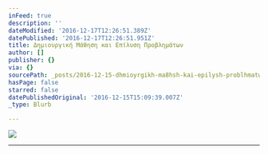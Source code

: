 ```yaml
---
inFeed: true
description: ''
dateModified: '2016-12-17T12:26:51.389Z'
datePublished: '2016-12-17T12:26:51.951Z'
title: Δημιουργική Μάθηση και Επίλυση Προβλημάτων
author: []
publisher: {}
via: {}
sourcePath: _posts/2016-12-15-dhmioyrgikh-ma8hsh-kai-epilysh-problhmatwn.md
hasPage: false
starred: false
datePublishedOriginal: '2016-12-15T15:09:39.007Z'
_type: Blurb

---
```

![](https://the-grid-user-content.s3-us-west-2.amazonaws.com/8fe55ae7-d467-45c2-9c5d-b91dac5056b3.gif)

---